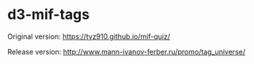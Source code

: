 # d3-mif-tags

Original version:
https://tyz910.github.io/mif-quiz/

Release version:
http://www.mann-ivanov-ferber.ru/promo/tag_universe/
